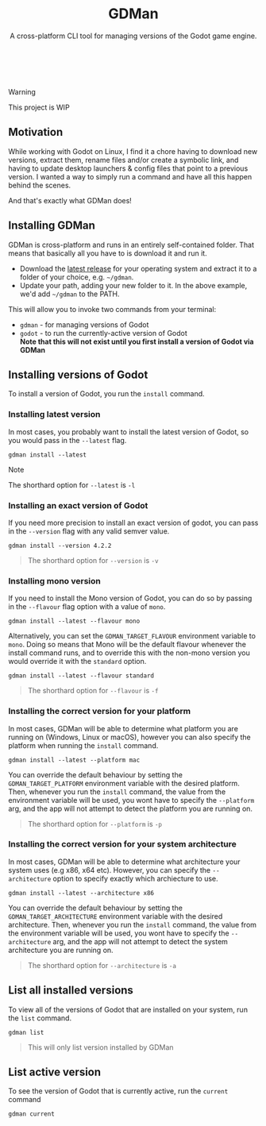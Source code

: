 <h1 align="center">
    GDMan
</h1>

<p align="center">
    A cross-platform CLI tool for managing versions of the Godot game engine.
</p>
<br/>
<br/>
<br/>
<br/>

> [!WARNING]
> This project is WIP

## Motivation

While working with Godot on Linux, I find it a chore having to download new versions,
extract them, rename files and/or create a symbolic link, and having to update
desktop launchers & config files that point to a previous version.
I wanted a way to simply run a command and have all this happen behind the scenes.

And that's exactly what GDMan does!

## Installing GDMan

GDMan is cross-platform and runs in an entirely self-contained folder.
That means that basically all you have to is download it and run it.

- Download the [latest release](https://github.com/devklick/GDMan/releases/latest)
  for your operating system and extract it to a folder of your choice, e.g. `~/gdman`.
- Update your path, adding your new folder to it. In the above example, we'd add `~/gdman` to the PATH.

This will allow you to invoke two commands from your terminal:

- `gdman` - for managing versions of Godot
- `godot` - to run the currently-active version of Godot
  <br/>
  **Note that this will not exist until you first install a version of Godot via GDMan**

## Installing versions of Godot

To install a version of Godot, you run the `install` command.

### Installing latest version

In most cases, you probably want to install the latest version of Godot, so you
would pass in the `--latest` flag.

```
gdman install --latest
```

> [!NOTE]
> The shorthard option for `--latest` is `-l`

### Installing an exact version of Godot

If you need more precision to install an exact version of godot, you can pass
in the `--version` flag with any valid semver value.

```
gdman install --version 4.2.2
```

> The shorthard option for `--version` is `-v`

### Installing mono version

If you need to install the Mono version of Godot, you can do so by passing in the `--flavour` flag option with a value of `mono`.

```
gdman install --latest --flavour mono
```

Alternatively, you can set the `GDMAN_TARGET_FLAVOUR` environment variable to `mono`.
Doing so means that Mono will be the default flavour whenever the install command runs,
and to override this with the non-mono version you would override it with the `standard` option.

```
gdman install --latest --flavour standard
```

> The shorthard option for `--flavour` is `-f`

### Installing the correct version for your platform

In most cases, GDMan will be able to determine what platform you are running on (Windows, Linux or macOS),
however you can also specify the platform when running the `install` command.

```
gdman install --latest --platform mac
```

You can override the default behaviour by setting the `GDMAN_TARGET_PLATFORM` environment variable
with the desired platform. Then, whenever you run the `install` command, the value from the
environment variable will be used, you wont have to specify the `--platform` arg, and
the app will not attempt to detect the platform you are running on.

> The shorthard option for `--platform` is `-p`

### Installing the correct version for your system architecture

In most cases, GDMan will be able to determine what architecture your system uses (e.g x86, x64 etc).
However, you can specify the `--architecture` option to specify exactly which archiecture to use.

```
gdman install --latest --architecture x86
```

You can override the default behaviour by setting the `GDMAN_TARGET_ARCHITECTURE` environment variable
with the desired architecture. Then, whenever you run the `install` command, the value from the
environment variable will be used, you wont have to specify the `--architecture` arg, and
the app will not attempt to detect the system architecture you are running on.

> The shorthard option for `--architecture` is `-a`

## List all installed versions

To view all of the versions of Godot that are installed on your system, run the `list` command.

```
gdman list
```

> This will only list version installed by GDMan

## List active version

To see the version of Godot that is currently active, run the `current` command

```
gdman current
```

